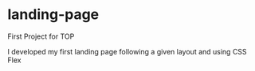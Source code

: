 # landing-page
First Project for TOP

I developed my first landing page following a given layout and using CSS Flex